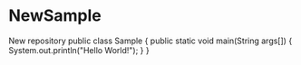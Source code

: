 # NewSample
New repository
public class Sample
{
  public static void main(String args[])
  {
    System.out.println("Hello World!");
  }
}
